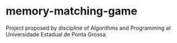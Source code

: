 # memory-matching-game
Project proposed by discipline of Algorithms and Programming at Universidade Estadual de Ponta Grossa
